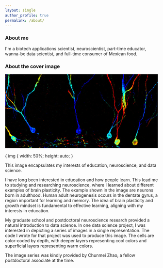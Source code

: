 ```yaml
---
layout: single
author_profile: true
permalink: /about/
---
```


### About me

I'm a biotech applications scientist, neuroscientist, part-time educator, wanna-be data scientist, and full-time consumer of Mexican food.

### About the cover image

<p align="center">
  <img src="/assets/BL,CMZ_DGcolorCodedRep_B_forBlog.jpg" alt="BL,CMZ" max-width:50%; height:auto;/>
</p>
{
img {
     width: 50%; 
     height: auto; 
}

This image encapsulates my interests of education, neuroscience, and data science.

I have long been interested in education and how people learn. This lead me to studying and researching neuroscience, where I learned about different examples of brain plasticity. The example shown in the image are neurons born in adulthood. Human adult neurogenesis occurs in the dentate gyrus, a region important for learning and memory. The idea of brain plasticity and growth mindset is fundamental to effective learning, aligning with my interests in education.

My graduate school and postdoctoral neuroscience research provided a natural introduction to data science. In one data science project, I was interested in depicting a series of images in a single representation. The code I wrote for that project was used to produce this image. The cells are color-coded by depth, with deeper layers representing cool colors and superficial layers representing warm colors.

The image series was kindly provided by Chunmei Zhao, a fellow postdoctoral associate at the time.
